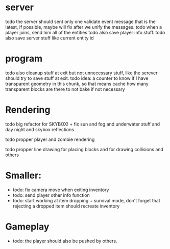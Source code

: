 
# server


todo the server should sent only one validate event message that is the latest, if possible, maybe will fix after we unify the messages.
todo when a player joins, send him all of the entities
todo also save player info stuff.
todo also save server stuff like current entity id


# program

todo also cleanup stuff at exit but not unnecessary stuff, like the serever should try to save stuff at exit.
todo idea: a counter to know if I have transparent geometry in this chunk, so that means cache how many transparent blocks are there to not bake if not necessary




# Rendering

todo big refactor for SKYBOX! + fix sun and fog and underwater stuff and day night and skybox reflections

todo propper player and zombie rendering

todo propper line drawing for placing blocks and for drawing collisions and others



# Smaller:

- todo: fix camera move when exiting inventory
- todo: send player other info function
- todo: start working at item dropping + survival mode, don't forget that rejecting a dropped item should recreate inventory


# Gameplay

- todo: the player should also be pushed by others.

